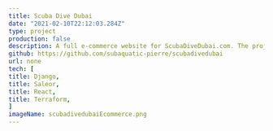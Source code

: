 ```yaml
---
title: Scuba Dive Dubai
date: "2021-02-10T22:12:03.284Z"
type: project
production: false
description: A full e-commerce website for ScubaDiveDubai.com. The project is split over 4 repos, storefront, dashboard, api and infrastructure. It uses the Saleor open source project as its base. The infrastructure supports Cloudfront hosting on AWS for the dashboard and storefront. Both are connected to pipelines which are triggered on push to the master branch. The API is hosted on AWS ECS and is built in a pipeline on a push to the master branch.
github: https://github.com/subaquatic-pierre/scubadivedubai
url: none
tech: [
title: Django,
title: Saleor,
title: React,
title: Terraform,
]
imageName: scubadivedubaiEcommerce.png
---
```

